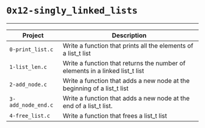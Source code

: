 # `0x12-singly_linked_lists`
---------------------------
| Project | Description |
| -------- | ---------- |
| `0-print_list.c` | Write a function that prints all the elements of a list_t list |
| `1-list_len.c` | Write a function that returns the number of elements in a linked list_t list |
| `2-add_node.c` | Write a function that adds a new node at the beginning of a list_t list |
| `3-add_node_end.c` | Write a function that adds a new node at the end of a list_t list. |
| `4-free_list.c` | Write a function that frees a list_t list |


